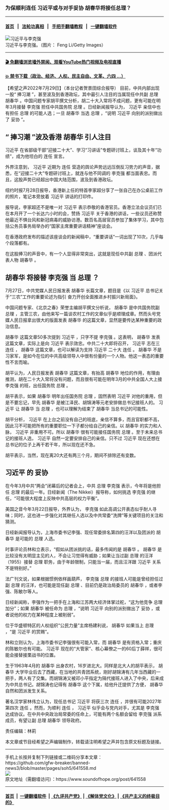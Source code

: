 ### 为保顺利连任 习近平或与对手妥协 胡春华将接任总理？
------------------------

#### [首页](https://github.com/gfw-breaker/banned-news3/blob/master/README.md) &nbsp;&nbsp;|&nbsp;&nbsp; [法轮功真相](https://github.com/begood0513/basic/blob/master/README.md)  &nbsp;&nbsp;|&nbsp;&nbsp; [手把手翻墙教程](https://github.com/gfw-breaker/guides/wiki)  &nbsp;&nbsp;|&nbsp;&nbsp; [一键翻墙软件](https://github.com/gfw-breaker/nogfw/blob/master/README.md)  



<div><img alt="习近平与李克强" src="https://img.soundofhope.org/2022-07/1659127654343.jpg"/>
<br/><figcaption class="caption">
 习近平与李克强。（图片： Feng Li/Getty Images）
</figcaption></div><hr/>

#### [ 🎬  免翻墙浏览墙外禁闻、观看YouTube热门视频及电视直播](https://github.com/gfw-breaker/HelloWorld)

#### [ 💥  禁书下载（政治、经济、人权、民主自由、文革、六四 ...）](https://github.com/gfw-breaker/books/blob/master/README.md)

<div><div class="Content__Wrapper sc-1bvya0-0 grZQxZ">
 <p class="meta-top">
  <span class="meta">
   【希望之声2022年7月29日】（本台记者贺景田综合报导）
  </span>
  目前，中共内部出现一股“
  <ok href="/term/766988">
   捧习潮
  </ok>
  ”，甚至波及到香港政坛，其中最引人注目的当属现任中共副
  <ok href="/term/13359">
   总理
  </ok>
  <ok href="/term/3573">
   胡春华
  </ok>
  。中国问题专家胡平撰文分析，胡二十大入常将不成问题，更有可能在明年3月接替
  <ok href="/term/1429">
   李克强
  </ok>
  担任中共国务院
  <ok href="/term/13359">
   总理
  </ok>
  。日经新闻报导认为，
  <ok href="/term/1063">
   习近平
  </ok>
  亲信中也有担任
  <ok href="/term/13359">
   总理
  </ok>
  的可能人选；一旦
  <ok href="/term/3573">
   胡春华
  </ok>
  当选
  <ok href="/term/13359">
   总理
  </ok>
  ，“说明
  <ok href="/term/1063">
   习近平
  </ok>
  向别的派别做出了
  <ok href="/term/121523">
   妥协
  </ok>
  ”。
 </p>
 <h2>
  <strong>
   “
   <ok href="/term/766988">
    捧习潮
   </ok>
   ”波及香港
   <ok href="/term/3573">
    胡春华
   </ok>
   引人注目
  </strong>
 </h2>
 <p>
  <ok href="/term/1063">
   习近平
  </ok>
  在省部级干部“迎接二十大”、学习“习讲话”专题研讨班上，谈及其十年“功绩”，成为他坦白的
  <ok href="/term/12659">
   连任
  </ok>
  宣言。
 </p>
 <p>
  外界注意到，
  <ok href="/term/1063">
   习近平
  </ok>
  近期为
  <ok href="/term/12659">
   连任
  </ok>
  营造的舆论声势远远压倒反习势力的声音，据悉，在“迎接二十大”专题研讨班上，就连与他不同调的
  <ok href="/term/1429">
   李克强
  </ok>
  都当面表忠。而且，这股声势已经超出中国大陆范围，波及到香港政坛。
 </p>
 <p>
  纽约时报7月28日报导，香港新上任的特首李家超分享了一张自己在办公桌前工作的照片，笔记本旁放着
  <ok href="/term/1063">
   习近平
  </ok>
  讲话的打印件。
 </p>
 <p>
  报导说，李家超还不是唯一对
  <ok href="/term/1063">
   习近平
  </ok>
  表示恭敬的香港官员。香港立法会议员们已在本月开了一个长达六小时的会，赞扬
  <ok href="/term/1063">
   习近平
  </ok>
  关于香港的讲话，一些议员还称赞他最近不惧台风和新冠病毒的威胁访港。数百名高层官员参加了集体学习，其中包括公务员事务局举办的“国家主席重要讲话精神”座谈会。
 </p>
 <p>
  在香港政府发布的描述该座谈会的新闻稿中，“重要讲话”一词出现了10次，几乎每个段落都有。
 </p>
 <p>
  在这股捧习的声音中，有一个人显得非常突出，这就是现任中共副
  <ok href="/term/13359">
   总理
  </ok>
  、团派代表人物
  <ok href="/term/3573">
   胡春华
  </ok>
  。
 </p>
 <h2>
  <strong>
   <ok href="/term/3573">
    胡春华
   </ok>
   将接替
   <ok href="/term/1429">
    李克强
   </ok>
   当
   <ok href="/term/13359">
    总理
   </ok>
   ？
  </strong>
 </h2>
 <p>
  7月27日，中共党媒人民日报发表
  <ok href="/term/3573">
   胡春华
  </ok>
  长篇文章，题目是《以
  <ok href="/term/1063">
   习近平
  </ok>
  总书记关于“三农”工作的重要论述为指引 奋力开创全面推进乡村振兴新局面》。
 </p>
 <p>
  中国问题专家、《北京之春》荣誉主编胡平撰文分析说，
  <ok href="/term/3573">
   胡春华
  </ok>
  是中共国务院副
  <ok href="/term/13359">
   总理
  </ok>
  ，主管三农，由他来写一篇谈农村工作的文章似乎是顺理成章。然而头号党媒人民日报拿出很大的版面发表
  <ok href="/term/3573">
   胡春华
  </ok>
  的这篇文章，显然是要传达某种重要的政治信息。
 </p>
 <p>
  <ok href="/term/3573">
   胡春华
  </ok>
  这篇文章50多次提到
  <ok href="/term/1063">
   习近平
  </ok>
  ，只字不提
  <ok href="/term/1429">
   李克强
  </ok>
  。这表明，
  <ok href="/term/3573">
   胡春华
  </ok>
  发表这篇文章，实际上是向
  <ok href="/term/1063">
   习近平
  </ok>
  表示效忠。中共二十大即将召开，
  <ok href="/term/1063">
   习近平
  </ok>
  志在三
  <ok href="/term/12659">
   连任
  </ok>
  ，
  <ok href="/term/3573">
   胡春华
  </ok>
  这篇文章，也可以解读为支持
  <ok href="/term/1063">
   习近平
  </ok>
  二十大
  <ok href="/term/12659">
   连任
  </ok>
  。
  <ok href="/term/3573">
   胡春华
  </ok>
  不是习家军，是如今在位的中共高级领导人中很有份量的一个人物。他这一表态的重要性不言而喻。
 </p>
 <p>
  胡平认为，人民日报发表
  <ok href="/term/3573">
   胡春华
  </ok>
  这篇文章，有抬高
  <ok href="/term/3573">
   胡春华
  </ok>
  地位的作用，有理由推测，胡在二十大入常将没有问题，而且很有可能在明年3月的中共全国人大上接
  <ok href="/term/1429">
   李克强
  </ok>
  的班，出任国务院
  <ok href="/term/13359">
   总理
  </ok>
  。
 </p>
 <p>
  胡平表示，如果
  <ok href="/term/3573">
   胡春华
  </ok>
  明年出任国务院
  <ok href="/term/13359">
   总理
  </ok>
  ，固然表明
  <ok href="/term/1063">
   习近平
  </ok>
  对他的重用，但是不要忘记，早先
  <ok href="/term/3573">
   胡春华
  </ok>
  是被江泽民、胡锦涛等元老安排做总书记接班人的。
  <ok href="/term/1063">
   习近平
  </ok>
  让
  <ok href="/term/3573">
   胡春华
  </ok>
  当
  <ok href="/term/13359">
   总理
  </ok>
  ，也可以理解为结束了
  <ok href="/term/3573">
   胡春华
  </ok>
  当总书记的可能性。
 </p>
 <p>
  胡平分析，
  <ok href="/term/1063">
   习近平
  </ok>
  在上台之前没有自己的班底，亲信不算多，而且官职都不高，因此习不可能把所有的重要职位一下子都分给自己的亲信。以
  <ok href="/term/3573">
   胡春华
  </ok>
  的实力和人脉，
  <ok href="/term/1063">
   习近平
  </ok>
  非重用不可。所以
  <ok href="/term/3573">
   胡春华
  </ok>
  很有可能接任国务院
  <ok href="/term/13359">
   总理
  </ok>
  。至于未来总书记的接班人选，
  <ok href="/term/1063">
   习近平
  </ok>
  自然一定要安排自己的亲信。只不过
  <ok href="/term/1063">
   习近平
  </ok>
  现在还想在总书记的位子上再干若干年，所以现在还不急。
 </p>
 <p>
  胡平表示，当然，现在离20大还有两三个月，期间不排除还有变数。
 </p>
 <h2>
  <strong>
   <ok href="/term/1063">
    习近平
   </ok>
   的
   <ok href="/term/121523">
    妥协
   </ok>
  </strong>
 </h2>
 <p>
  在今年3月中共“两会”闭幕后的记者会上，中共
  <ok href="/term/13359">
   总理
  </ok>
  <ok href="/term/1429">
   李克强
  </ok>
  表示，今年将是他担任
  <ok href="/term/13359">
   总理
  </ok>
  的最后一年。日经新闻（The Nikkei）报导称，如何挑选
  <ok href="/term/1429">
   李克强
  </ok>
  的继任，“可能很大程度上反映中共高层的权力平衡”。
 </p>
 <p>
  美国之音今年3月22日报导，外界认为，
  <ok href="/term/1429">
   李克强
  </ok>
  如此高调公开表态似乎耐人寻味；同时，这也进一步强化对其继任人选以及中共常委“洗牌”等关键项目的关注和猜测。
 </p>
 <p>
  日经新闻报导认为，上海市委书记李强、现任常委排名第四的汪洋以及团派的
  <ok href="/term/3573">
   胡春华
  </ok>
  是可能的
  <ok href="/term/13359">
   总理
  </ok>
  人选。
 </p>
 <p>
  时事评论员林和立表示，“假如从团派挑的话，最多传闻的是
  <ok href="/term/3573">
   胡春华
  </ok>
  。
  <ok href="/term/3573">
   胡春华
  </ok>
  是比较没有太明显主见的人，不会让习觉得有威胁；如果让当过副
  <ok href="/term/13359">
   总理
  </ok>
  的汪洋（1955）接替
  <ok href="/term/13359">
   总理
  </ok>
  职务，由于年龄限制，只能当一届，而且汪洋跟
  <ok href="/term/1063">
   习近平
  </ok>
  关系不是特别好。”
 </p>
 <p>
  法广刊文说，如果根据惯例依样画葫芦，
  <ok href="/term/1429">
   李克强
  </ok>
  <ok href="/term/13359">
   总理
  </ok>
  的接班人可能是曾经担任过副
  <ok href="/term/13359">
   总理
  </ok>
  的汪洋，也可能是现任副
  <ok href="/term/13359">
   总理
  </ok>
  、目前仍是政治局委员的
  <ok href="/term/3573">
   胡春华
  </ok>
  ，或者李强、陈敏尔等人。
 </p>
 <p>
  日经新闻称，李强作为一把手在上海和江苏两大经济体掌过舵，“这为他竞争
  <ok href="/term/13359">
   总理
  </ok>
  加分”；如果
  <ok href="/term/3573">
   胡春华
  </ok>
  被任命为
  <ok href="/term/13359">
   总理
  </ok>
  ，“说明
  <ok href="/term/1063">
   习近平
  </ok>
  向别的派别做出了
  <ok href="/term/121523">
   妥协
  </ok>
  ，或者说他的权力在某种程度上被削弱”。
 </p>
 <p>
  位于华盛顿特区的人权组织“公民力量”主席杨建利说，
  <ok href="/term/3573">
   胡春华
  </ok>
  如果当上
  <ok href="/term/13359">
   总理
  </ok>
  ，“是
  <ok href="/term/1063">
   习近平
  </ok>
  的赏赐”。
 </p>
 <p>
  林和立则认为，上海市委书记李强很有可能入常，而
  <ok href="/term/3573">
   胡春华
  </ok>
  是有资格入常；重庆的陈敏尔也有可能。
  <ok href="/term/1063">
   习近平
  </ok>
  现在的“大管家”、核心幕僚之一的60后丁薛祥，很可能会接替接栗战书的位置。
 </p>
 <p>
  生于1963年4月的
  <ok href="/term/3573">
   胡春华
  </ok>
  出身农村，16岁进北大。同样是北大人的胡平表示，
  <ok href="/term/3573">
   胡春华
  </ok>
  大学毕业后去了西藏，在当地的共青团系统，刚好胡锦涛有几年当西藏的一把手，两人有了交集。而胡锦涛又被邓小平指定为隔代接班人进入了中央，后来成为中共总书记。胡锦涛也记得有
  <ok href="/term/3573">
   胡春华
  </ok>
  这个下属，给他升迁提供了方便，
  <ok href="/term/3573">
   胡春华
  </ok>
  自然和团派发生关系。
 </p>
 <p>
  著名汉学家林伟立认为，现任总书记
  <ok href="/term/1063">
   习近平
  </ok>
  将获三次
  <ok href="/term/12659">
   连任
  </ok>
  ，并很有可能2027年第四次
  <ok href="/term/12659">
   连任
  </ok>
  。然而，为顺利
  <ok href="/term/12659">
   连任
  </ok>
  ，
  <ok href="/term/1063">
   习近平
  </ok>
  似乎会与党内对手，尤其是
  <ok href="/term/1429">
   李克强
  </ok>
  达成协议。在中共中央政治局常委的任命上，可能有两个名额会留给
  <ok href="/term/1429">
   李克强
  </ok>
  派系成员，有望让副
  <ok href="/term/13359">
   总理
  </ok>
  <ok href="/term/3573">
   胡春华
  </ok>
  领导政府。
 </p>
 <p class="meta-btm">
  责任编辑：林莉
 </p>
 <p class="meta-btm">
  本文章或节目经希望之声编辑制作，转载请注明希望之声并包含原文标题及链接。
 </p>
</div>
</div>
<hr/>
手机上长按并复制下列链接或二维码分享本文章：<br/>
https://github.com/gfw-breaker/banned-news3/blob/master/pages/soh5/641558.md <br/>
<a href='https://github.com/gfw-breaker/banned-news3/blob/master/pages/soh5/641558.md'><img src='https://github.com/gfw-breaker/banned-news3/blob/master/pages/soh5/641558.md.png'/></a> <br/>
原文地址（需翻墙访问）：https://www.soundofhope.org/post/641558


------------------------
#### [首页](https://github.com/gfw-breaker/banned-news3/blob/master/README.md) &nbsp;|&nbsp; [一键翻墙软件](https://github.com/gfw-breaker/nogfw/blob/master/README.md) &nbsp;| [《九评共产党》](https://github.com/gfw-breaker/9ping.md/blob/master/README.md#九评之一评共产党是什么) | [《解体党文化》](https://github.com/gfw-breaker/jtdwh.md/blob/master/README.md) | [《共产主义的终极目的》](https://github.com/gfw-breaker/gczydzjmd.md/blob/master/README.md)


<img src='http://gfw-breaker.win/banned-news3/pages/soh5/641558.md' width='0px' height='0px'/>